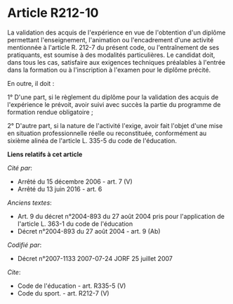 # Article R212-10

La validation des acquis de l'expérience en vue de l'obtention d'un diplôme permettant l'enseignement, l'animation ou
l'encadrement d'une activité mentionnée à l'article R. 212-7 du présent code, ou l'entraînement de ses pratiquants, est
soumise à des modalités particulières. Le candidat doit, dans tous les cas, satisfaire aux exigences techniques préalables à
l'entrée dans la formation ou à l'inscription à l'examen pour le diplôme précité. 

En outre, il doit : 

1° D'une part, si le règlement du diplôme pour la validation des acquis de l'expérience le prévoit, avoir suivi avec succès
la partie du programme de formation rendue obligatoire ; 

2° D'autre part, si la nature de l'activité l'exige, avoir fait l'objet d'une mise en situation professionnelle réelle ou
reconstituée, conformément au sixième alinéa de l'article L. 335-5 du code de l'éducation.

**Liens relatifs à cet article**

_Cité par_:

  - Arrêté du 15 décembre 2006 - art. 7 (V)
  - Arrêté du 13 juin 2016 - art. 6

_Anciens textes_:

  - Art. 9 du décret n°2004-893 du 27 août 2004 pris pour l'application de l'article L. 363-1 du code de l'éducation
  - Décret n°2004-893 du 27 août 2004 - art. 9 (Ab)

_Codifié par_:

  - Décret n°2007-1133 2007-07-24 JORF 25 juillet 2007

_Cite_:

  - Code de l'éducation - art. R335-5 (V)
  - Code du sport. - art. R212-7 (V)
